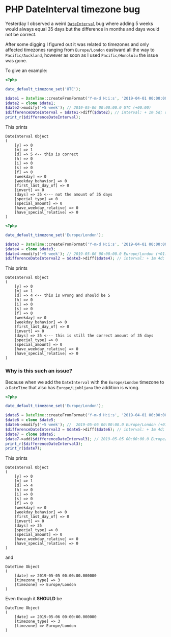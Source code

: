# PHP DateInterval timezone bug

Yesterday I observed a weird [`DateInterval`](http://php.net/manual/en/class.dateinterval.php) bug where adding 5 weeks would always equal 35 days but the difference in months and days would not be correct.

After some digging I figured out it was related to timezones and only affected timezones ranging from `Europe/London` eastward all the way to `Pacific/Auckland`, however as soon as I used `Pacific/Honolulu` the issue was gone.

To give an example:

```php
<?php

date_default_timezone_set('UTC');

$date1 = DateTime::createFromFormat('Y-m-d H:i:s', '2019-04-01 00:00:00'); // 2019-04-01 00:00:00.0 UTC (+00:00)
$date2 = clone $date1;
$date2->modify('+5 week'); // 2019-05-06 00:00:00.0 UTC (+00:00)
$differenceDateInterval = $date1->diff($date2); // interval: + 1m 5d; days: 35
print_r($differenceDateInterval);
```
This prints
```
DateInterval Object
(
    [y] => 0
    [m] => 1
    [d] => 5 <-- this is correct
    [h] => 0
    [i] => 0
    [s] => 0
    [f] => 0
    [weekday] => 0
    [weekday_behavior] => 0
    [first_last_day_of] => 0
    [invert] => 0
    [days] => 35 <--- not the amount of 35 days
    [special_type] => 0
    [special_amount] => 0
    [have_weekday_relative] => 0
    [have_special_relative] => 0
)

```
```php
<?php

date_default_timezone_set('Europe/London');

$date3 = DateTime::createFromFormat('Y-m-d H:i:s', '2019-04-01 00:00:00'); //  2019-04-01 00:00:00.0 Europe/London (+01:00)
$date4 = clone $date3;
$date4->modify('+5 week'); // 2019-05-06 00:00:00.0 Europe/London (+01:00)
$differenceDateInterval2 = $date3->diff($date4); // interval: + 1m 4d; days 35
```
This prints
```
DateInterval Object
(
    [y] => 0
    [m] => 1
    [d] => 4 <-- this is wrong and should be 5
    [h] => 0
    [i] => 0
    [s] => 0
    [f] => 0
    [weekday] => 0
    [weekday_behavior] => 0
    [first_last_day_of] => 0
    [invert] => 0
    [days] => 35 <--- this is still the correct amount of 35 days
    [special_type] => 0
    [special_amount] => 0
    [have_weekday_relative] => 0
    [have_special_relative] => 0
)
```
### Why is this such an issue?

Because when we add the `DateInterval` with the `Europe/London` timezone to a `DateTime` that also has `Europe/Ljubljana` the addition is wrong.
```php
<?php

date_default_timezone_set('Europe/London');

$date5 = DateTime::createFromFormat('Y-m-d H:i:s', '2019-04-01 00:00:00'); // 2019-04-01 00:00:00.0 Europe/London (+01:00)
$date6 = clone $date5;
$date6->modify('+5 week'); //  2019-05-06 00:00:00.0 Europe/London (+01:00)
$differenceDateInterval3 = $date5->diff($date6); // interval: + 1m 4d; days 35
$date7 = clone $date5;
$date7->add($differenceDateInterval3); // 2019-05-05 00:00:00.0 Europe/London (+01:00)
print_r($differenceDateInterval3);
print_r($date7);
```
This prints
```
DateInterval Object
(
    [y] => 0
    [m] => 1
    [d] => 4
    [h] => 0
    [i] => 0
    [s] => 0
    [f] => 0
    [weekday] => 0
    [weekday_behavior] => 0
    [first_last_day_of] => 0
    [invert] => 0
    [days] => 35
    [special_type] => 0
    [special_amount] => 0
    [have_weekday_relative] => 0
    [have_special_relative] => 0
)
```
and
```
DateTime Object
(
    [date] => 2019-05-05 00:00:00.000000
    [timezone_type] => 3
    [timezone] => Europe/London
)
```
Even though it __SHOULD__ be 
```
DateTime Object
(
    [date] => 2019-05-06 00:00:00.000000
    [timezone_type] => 3
    [timezone] => Europe/London
)
```